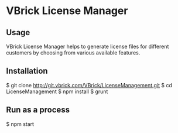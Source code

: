 # VBrick License Manager

## Usage

VBrick License Manager helps to generate license files for different customers by choosing from various available features.

## Installation

$ git clone http://git.vbrick.com/VBrick/LicenseManagement.git
$ cd LicenseManagement
$ npm install
$ grunt

## Run as a process

$ npm start